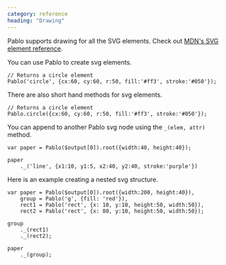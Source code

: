 ```yaml
---
category: reference
heading: "Drawing"
---
```


Pablo supports drawing for all the SVG elements. Check out [MDN's SVG element reference](https://developer.mozilla.org/en/SVG/Element).

You can use Pablo to create svg elements.
    
    // Returns a circle element
    Pablo('circle', {cx:60, cy:60, r:50, fill:'#ff3', stroke:'#050'});

There are also short hand methods for svg elements.

    // Returns a circle element
    Pablo.circle({cx:60, cy:60, r:50, fill:'#ff3', stroke:'#050'});

You can append to another Pablo svg node using the `_(elem, attr)` method.

    var paper = Pablo($output[0]).root({width:40, height:40});

    paper
        ._('line', {x1:10, y1:5, x2:40, y2:40, stroke:'purple'})

Here is an example creating a nested svg structure.

    var paper = Pablo($output[0]).root({width:200, height:40}),
        group = Pablo('g', {fill: 'red'}),
        rect1 = Pablo('rect', {x: 10, y:10, height:50, width:50}),
        rect2 = Pablo('rect', {x: 80, y:10, height:50, width:50});

    group
        ._(rect1)
        ._(rect2);

    paper
        ._(group);
